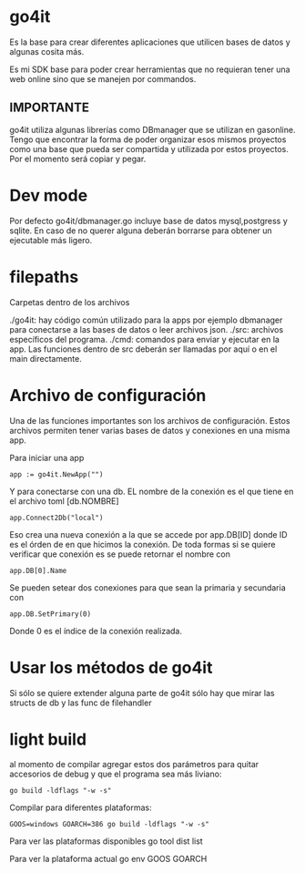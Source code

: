 # go4it

Es la base para crear diferentes aplicaciones que utilicen bases de datos y algunas cosita más.

Es mi SDK base para poder crear herramientas que no requieran tener una web online sino que se manejen por commandos.

## IMPORTANTE

go4it utiliza algunas librerías como DBmanager que se utilizan en gasonline. Tengo que encontrar la forma de poder organizar esos mismos proyectos como una base que pueda ser compartida y utilizada por estos proyectos. Por el momento será copiar y pegar.

# Dev mode

Por defecto go4it/dbmanager.go incluye base de datos mysql,postgress y sqlite. En caso de no querer alguna deberán borrarse para obtener un ejecutable más ligero.

# filepaths

Carpetas dentro de los archivos

./go4it: hay código común utilizado para la apps por ejemplo dbmanager para conectarse a las bases de datos o leer archivos json.
./src: archivos específicos del programa.
./cmd: comandos para enviar y ejecutar en la app. Las funciones dentro de src deberán ser llamadas por aquí o en el main directamente.

# Archivo de configuración

Una de las funciones importantes son los archivos de configuración. Estos archivos permiten tener varias bases de datos y conexiones en una misma app.

Para iniciar una app

    app := go4it.NewApp("")

Y para conectarse con una db. EL nombre de la conexión es el que tiene en el archivo toml [db.NOMBRE]

    app.Connect2Db("local")

Eso crea una nueva conexión a la que se accede por app.DB[ID] donde ID es el órden de en que hicimos la conexión. De toda formas si se quiere verificar que conexión es se puede retornar el nombre con

    app.DB[0].Name

Se pueden setear dos conexiones para que sean la primaria y secundaria con

    app.DB.SetPrimary(0)

Donde 0 es el índice de la conexión realizada.


# Usar los métodos de go4it

Si sólo se quiere extender alguna parte de go4it sólo hay que mirar las structs de db y las func de filehandler

# light build

al momento de compilar agregar estos dos parámetros para quitar accesorios de debug y que el programa sea más liviano:

    go build -ldflags "-w -s"

Compilar para diferentes plataformas:

    GOOS=windows GOARCH=386 go build -ldflags "-w -s"

Para ver las plataformas disponibles
    go tool dist list

Para ver la plataforma actual
    go env GOOS GOARCH